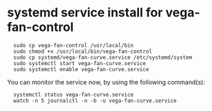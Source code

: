 # systemd service install for vega-fan-control

      sudo cp vega-fan-control /usr/local/bin
      sudo chmod +x /usr/local/bin/vega-fan-control
      sudo cp systemd/vega-fan-curve.service /etc/systemd/system
      sudo systemctl start vega-fan-curve.service
      sudo systemctl enable vega-fan-curve.service

You can monitor the service now, by using the following command(s):

      systemctl status vega-fan-curve.service
      watch -n 5 journalctl -n -b -u vega-fan-curve.service
